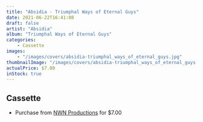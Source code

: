 ```yaml
---
title: "Absidia - Triumphal Ways of Eternal Guys"
date: 2021-06-22T16:41:08
draft: false
artist: "Absidia"
album: "Triumphal Ways of Eternal Guys"
categories:
    - Cassette
images:
    - "/images/covers/absidia-triumphal_ways_of_eternal_guys.jpg"
thumbnailImage: "/images/covers/absidia-triumphal_ways_of_eternal_guys-thumb.jpg"
actualPrice: $7.00
inStock: true
---
```


## Cassette
* Purchase from [NWN Productions](http://shop.nwnprod.com/index.php?route=product/product&path=73&product_id=11104&sort=pd.name&order=ASC) for $7.00

